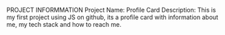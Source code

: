 PROJECT INFORMMATION
Project Name: Profile Card
Description: This is my first project using JS on github, its a profile card with information about me, my tech stack and how to reach me.
